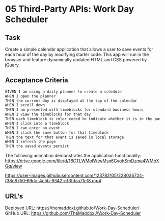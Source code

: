 # 05 Third-Party APIs: Work Day Scheduler

## Task

Create a simple calendar application that allows a user to save events for each hour of the day by modifying starter code. This app will run in the browser and feature dynamically updated HTML and CSS powered by jQuery.

## Acceptance Criteria

```md
GIVEN I am using a daily planner to create a schedule
WHEN I open the planner
THEN the current day is displayed at the top of the calendar
WHEN I scroll down
THEN I am presented with timeblocks for standard business hours
WHEN I view the timeblocks for that day
THEN each timeblock is color coded to indicate whether it is in the past, present, or future
WHEN I click into a timeblock
THEN I can enter an event
WHEN I click the save button for that timeblock
THEN the text for that event is saved in local storage
WHEN I refresh the page
THEN the saved events persist
```

The following animation demonstrates the application functionality: https://drive.google.com/file/d/16CTLWMoIWtwMsn6GvohSmDzma4WMbXGq/view

https://user-images.githubusercontent.com/123782105/228036724-f38c8750-69dc-4c5b-9342-ef3fdaa71ef8.mp4

## URL's
Deployed URL: https://themaddoxj.github.io/Work-Day-Scheduler/ <BR>
GitHub URL: https://github.com/TheMaddoxJ/Work-Day-Scheduler
